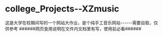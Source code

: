 # college_Projects--XZmusic
这是大学在校期间写的一个网站大作业，是个纯手工音乐网站------需要自取，仅供参考
######网页食用说明在文件内文档里有写，使用前必看######
